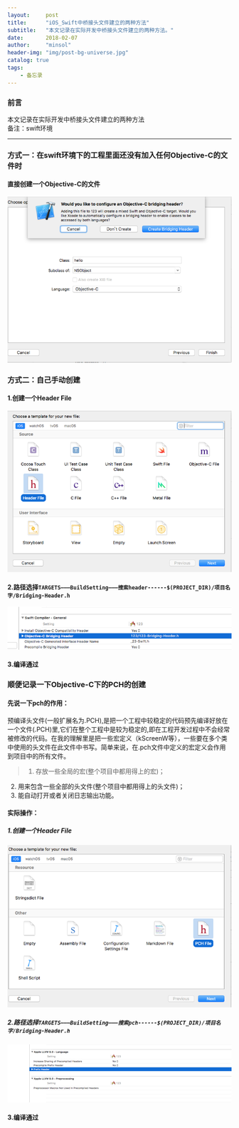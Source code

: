 ```yaml
---
layout:     post
title:      "iOS_Swift中桥接头文件建立的两种方法"
subtitle:   "本文记录在实际开发中桥接头文件建立的两种方法。"
date:       2018-02-07
author:     "minsol"
header-img: "img/post-bg-universe.jpg"
catalog: true
tags:
    - 备忘录
---
```


### 前言
本文记录在实际开发中桥接头文件建立的两种方法
</br>备注：swift环境
***

### 方式一：在swift环境下的工程里面还没有加入任何Objective-C的文件时
#### 直接创建一个Objective-C的文件
![image](https://raw.githubusercontent.com/minsol/MarkdownPhotos/master/Images/Bridging-Header/Bridging-Header1.png)

### 方式二：自己手动创建
#### 1.创建一个Header File
![image](https://raw.githubusercontent.com/minsol/MarkdownPhotos/master/Images/Bridging-Header/Bridging-Header2.png)
#### 2.路径选择`TARGETS———BuildSetting———搜索header------$(PROJECT_DIR)/项目名字/Bridging-Header.h`
![image](https://raw.githubusercontent.com/minsol/MarkdownPhotos/master/Images/Bridging-Header/Bridging-Header3.png)
#### 3.编译通过



### 顺便记录一下Objective-C下的PCH的创建
#### 先说一下pch的作用：
预编译头文件(一般扩展名为.PCH),是把一个工程中较稳定的代码预先编译好放在一个文件(.PCH)里,它们在整个工程中是较为稳定的,即在工程开发过程中不会经常被修改的代码。在我的理解里是把一些宏定义（kScreenW等），一些要在多个类中使用的头文件在此文件中书写。简单来说，在.pch文件中定义的宏定义会作用到项目中的所有文件。
>1. 存放一些全局的宏(整个项目中都用得上的宏)；
2. 用来包含一些全部的头文件(整个项目中都用得上的头文件)；
3. 能自动打开或者关闭日志输出功能。

#### 实际操作：
##### 1.创建一个Header File
![image](https://raw.githubusercontent.com/minsol/MarkdownPhotos/master/Images/Bridging-Header/Bridging-Header4.png)
##### 2.路径选择`TARGETS———BuildSetting———搜索pch------$(PROJECT_DIR)/项目名字/Bridging-Header.h`
![image](https://raw.githubusercontent.com/minsol/MarkdownPhotos/master/Images/Bridging-Header/Bridging-Header5.png)
#### 3.编译通过



